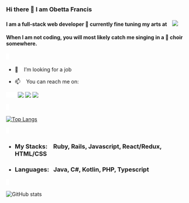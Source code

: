 ### Hi there 👋 I am Obetta Francis

#### I am a full-stack web developer 🌱 currently fine tuning my arts at ![l](./line.png) ![](https://img.shields.io/badge/Microverse-blueviolet)

#### When I am not coding, you will most likely catch me singing in a 💬 choir somewhere.

![l](./line.png)

- 🤔 ![l](./line.png) I’m looking for a job

- 📫 ![l](./line.png) You can reach me on:

![](./line.png)![](./line.png)![](./line.png)![](./line.png)[![](https://img.shields.io/badge/GitHub-100000?style=for-the-badge&logo=github&logoColor=white)](https://github.com/chasscepts) [![](https://img.shields.io/badge/Twitter-1DA1F2?style=for-the-badge&logo=twitter&logoColor=white)](https://twitter.com/chasscepts) [![](https://img.shields.io/badge/LinkedIn-0077B5?style=for-the-badge&logo=linkedin&logoColor=white)](https://www.linkedin.com/in/chasscepts/)

![l](./line.png)

[![Top Langs](https://github-readme-stats.vercel.app/api/top-langs/?username=chasscepts)](https://github.com/chasscepts/github-readme-stats)

![l](./line.png)

- ### My Stacks: ![](./line.png) Ruby, Rails, Javascript, React/Redux, HTML/CSS
- ### Languages:![](./line.png) Java, C#, Kotlin, PHP, Typescript

![l](./line.png)

![GitHub stats](https://github-readme-stats.vercel.app/api?username=chasscepts&show_icons=true)


<!--
**chasscepts/chasscepts** is a ✨ _special_ ✨ repository because its `README.md` (this file) appears on your GitHub profile.

Here are some ideas to get you started:


-->
